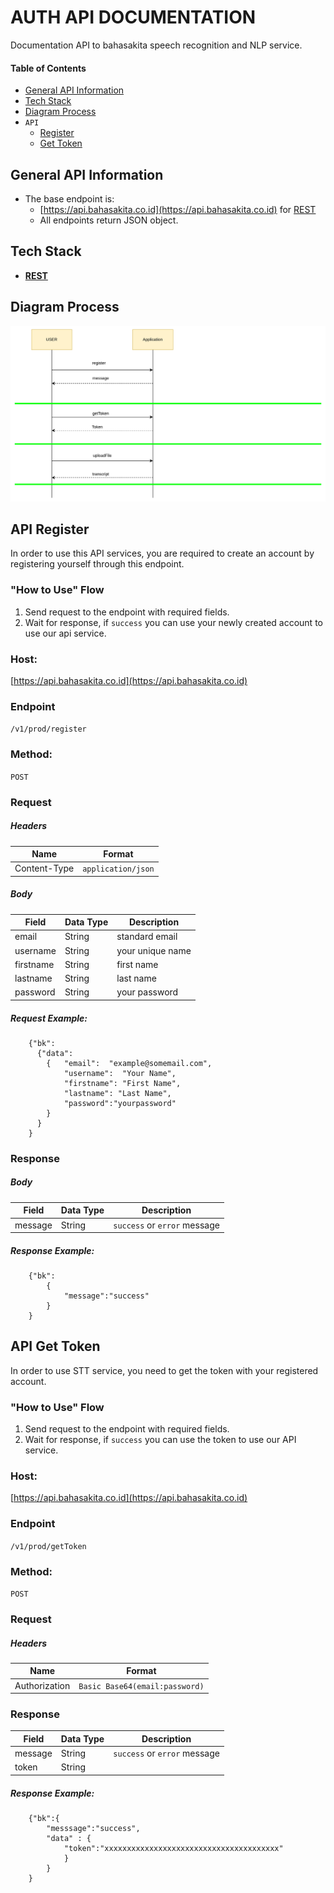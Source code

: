 
# AUTH API DOCUMENTATION
Documentation API to bahasakita speech recognition and NLP service.


#### **Table of Contents**
  - [General API Information](#general-api-information)
  - [Tech Stack](#tech-stack)
  - [Diagram Process](#diagram-process)
  - `API`
    - [Register](#api-register) 
    - [Get Token](#api-get-token)    

## **General API Information**
  - The base endpoint is: 
    - [https://api.bahasakita.co.id](https://api.bahasakita.co.id) for [REST](https://restfulapi.net/)
     - All endpoints return JSON object.

## **Tech Stack**
  - **[REST](https://restfulapi.net/)**
  

## **Diagram Process**
  ![Diagram Process](/asset/image.png "Diagram Process")
 
 
## **API Register**
In order to use this API services, you are required to create an account by registering yourself through this endpoint.

### **"How to Use" Flow**
  1. Send request to the endpoint with required fields. 
  2. Wait for response, if `success` you can use your newly created account to use our api service.

### **Host:**
  [https://api.bahasakita.co.id](https://api.bahasakita.co.id)

### **Endpoint**
  `/v1/prod/register`

### **Method:**
  `POST`

### **Request**
##### **Headers**
  | Name | Format |
  | ------ | ------ |
  | Content-Type | `application/json` |
##### **Body**
  | Field | Data Type | Description |
  | ------ | ------ | ------ |
  | email | String |standard email |
  | username| String |  your unique name|
  | firstname| String | first name|
  | lastname| String | last name |
  | password| String | your password |

##### **Request Example:**
```
    {"bk":
      {"data":
        {   "email":  "example@somemail.com",
            "username":  "Your Name",
            "firstname": "First Name",
            "lastname": "Last Name", 
            "password":"yourpassword"
        }
      }
    }
```      

### **Response**
##### **Body**
  | Field | Data Type | Description |
  | ------ | ------ | ------ |
  | message | String | `success` or `error` message|

##### **Response Example:**
```
    {"bk":
        {
            "message":"success"
        }
    }  
```
   

## **API Get Token**
  In order to use STT service, you need to get the token with your registered account.

### **"How to Use" Flow**
  1. Send request to the endpoint with required fields. 
  2. Wait for response, if `success` you can use the token to use our API service.


### **Host:**
  [https://api.bahasakita.co.id](https://api.bahasakita.co.id)

### **Endpoint**
  `/v1/prod/getToken`

### **Method:**
  `POST`

### **Request**
##### **Headers**
  | Name | Format |
  | ------ | ------ |
  | Authorization | `Basic Base64(email:password)` |

### **Response**
  | Field | Data Type | Description |
  | ------ | ------ | ------ |
  | message | String | `success` or `error` message|
  | token | String | |

##### **Response Example:**
```
    {"bk":{
        "messsage":"success",
        "data" : {
            "token":"xxxxxxxxxxxxxxxxxxxxxxxxxxxxxxxxxxxxxxx"
            }
        }
    }  
```